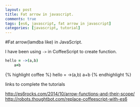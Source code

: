 ```yaml
---
layout: post
title: Fat arrow in javascript.
comments: true
tags: [es6, javascript, fat arrow in javascript]
categories: [javascript, tutorial]
---
```

#Fat arrow(lamdba like) in JavaScript.

I have been using `->` in CoffeeScript to create function.

```coffee
hello = ->(a,b)
	a+b
```

{% highlight coffee %}
hello = ->(a,b)
	a+b
{%  endhighlight %}


links to complete the tutorials

http://es6rocks.com/2014/10/arrow-functions-and-their-scope/
http://robots.thoughtbot.com/replace-coffeescript-with-es6
